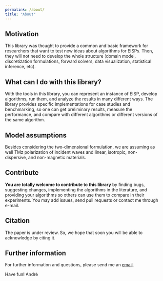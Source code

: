```yaml
---
permalink: /about/
title: "About"
---
```


## Motivation

This library was thought to provide a common and basic framework for researchers that want to test new ideas about algorithms for EISPs. Then, they will not need to develop the whole structure (domain model, discretization formulations, forward solvers, data visualization, statistical inference, etc).

## What can I do with this library?

With the tools in this library, you can represent an instance of EISP, develop algorithms, run them, and analyze the results in many different ways. The library provides specific implementations for case studies and benchmarking, so one can get preliminary results, measure the performance, and compare with different algorithms or different versions of the same algorithm.

## Model assumptions

Besides considering the two-dimensional formulation, we are assuming as well TMz polarization of incident waves and linear, isotropic, non-dispersive, and non-magnetic materials.

## Contribute

**You are totally welcome to contribute to this library** by finding bugs, suggesting changes, implementing the algorithms in the literature, and providing your algorithms so others can use them to compare in their experiments. You may add issues, send pull requests or contact me through e-mail.

## Citation

The paper is under review. So, we hope that soon you will be able to acknowledge by citing it.

## Further information

For further information and questions, please send me an [email](andre-costa@ufmg.br).

Have fun!
André
